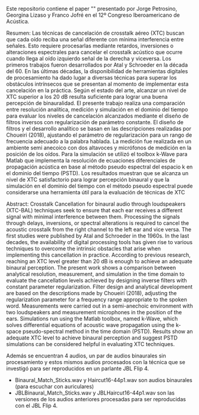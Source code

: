 Este repositorio contiene el paper "" presentado por Jorge Petrosino, Georgina Lizaso y Franco Jofré en el 12º Congreso Iberoamericano de Acústica.

Resumen:
Las técnicas de cancelación de crosstalk aéreo (XTC) buscan que cada oído reciba una señal diferente con mínima
interferencia entre señales. Esto requiere procesarlas mediante retardos, inversiones o alteraciones espectrales
para cancelar el crosstalk acústico que ocurre cuando llega al oído izquierdo señal de la derecha y viceversa.
Los primeros trabajos fueron desarrollados por Atal y Schroeder en la década del 60. En las últimas décadas,
la disponibilidad de herramientas digitales de procesamiento ha dado lugar a diversas técnicas para superar los
obstáculos intrínsecos que se presentan al momento de implementar esta cancelación en la práctica. Según el
estado del arte, alcanzar un nivel de XTC superior a los 20 dB resulta suficiente para lograr una buena percepción
de binauralidad. El presente trabajo realiza una comparación entre resolución analítica, medición y simulación en
el dominio del tiempo para evaluar los niveles de cancelación alcanzados mediante el diseño de filtros inversos con
regularización de parámetro constante. El diseño de filtros y el desarrollo analítico se basan en las descripciones
realizadas por Choueiri (2018), ajustando el parámetro de regularización para un rango de frecuencia adecuado a
la palabra hablada. La medición fue realizada en un ambiente semi anecoico con dos altavoces y micrófonos de
medición en la posición de los oídos. Para la simulación se utilizó el toolbox k-Wave para Matlab que implementa
la resolución de ecuaciones diferenciales de propagación acústica en base al método pseudo espectral del espacio
k en el dominio del tiempo (PSTD). Los resultados muestran que se alcanza un nivel de XTC satisfactorio para
lograr percepción binaural y que la simulación en el dominio del tiempo con el método pseudo espectral puede
considerarse una herramienta útil para la evaluación de técnicas de XTC

Abstract:
Crosstalk Cancellation for binaural audio through loudspeakers (XTC-BAL) techniques seek to ensure that each
ear receives a different signal with minimal interference between them. Processing the signals through delays,
inversions, or spectral alterations is required to cancel the acoustic crosstalk from the right channel to the left
ear and vice versa. The first studies were published by Atal and Schroeder in the 1960s. In the last decades, the
availability of digital processing tools has given rise to various techniques to overcome the intrinsic obstacles that
arise when implementing this cancellation in practice. According to previous research, reaching an XTC level
greater than 20 dB is enough to achieve an adequate binaural perception. The present work shows a comparison
between analytical resolution, measurement, and simulation in the time domain to evaluate the cancellation
levels achieved by designing inverse filters with constant parameter regularization. Filter design and analytical
development are based on the descriptions made by Choueiri (2018), adjusting the regularization parameter for a
frequency range appropriate to the spoken word. Measurements were carried out in a semi-anechoic environment
with two loudspeakers and measurement microphones in the position of the ears. Simulations run using the
Matlab toolbox, named k-Wave, which solves differential equations of acoustic wave propagation using the
k-space pseudo-spectral method in the time domain (PSTD). Results show an adequate XTC level to achieve
binaural perception and suggest PSTD simulations can be considered helpful in evaluating XTC techniques.

Además se encuentran 4 audios, un par de audios binaurales sin procesamiento y estos mismos audios procesados con la técnica que se investigó para ser reproducidos en un parlante JBL Flip 4. 
 - Binaural_Match_Sticks.wav y Haircut16-44p1.wav son audios binaurales (para escuchar con auriculares)
 - JBLBinaural_Match_Sticks.wav y JBLHaircut16-44p1.wav son las versiones de los audios anteriores procesadas para ser reproducidas con el JBL Flip 4.
